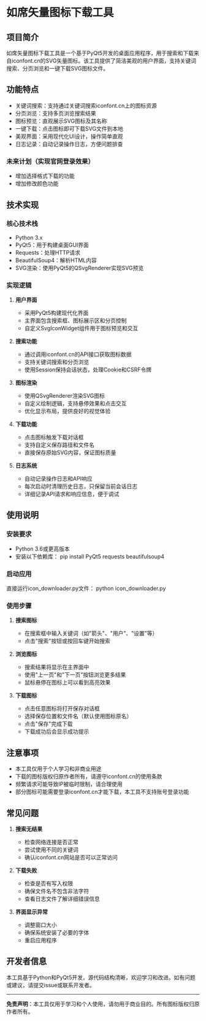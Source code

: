 # 如席矢量图标下载工具

## 项目简介

如席矢量图标下载工具是一个基于PyQt5开发的桌面应用程序，用于搜索和下载来自iconfont.cn的SVG矢量图标。该工具提供了简洁美观的用户界面，支持关键词搜索、分页浏览和一键下载SVG图标文件。

## 功能特点

- 关键词搜索：支持通过关键词搜索iconfont.cn上的图标资源
- 分页浏览：支持多页浏览搜索结果
- 图标预览：直观展示SVG图标及其名称
- 一键下载：点击图标即可下载SVG文件到本地
- 美观界面：采用现代化UI设计，操作简单直观
- 日志记录：自动记录操作日志，方便问题排查
### 未来计划（实现官网登录效果）
- 增加选择格式下载的功能
- 增加修改颜色功能

## 技术实现

### 核心技术栈

- Python 3.x
- PyQt5：用于构建桌面GUI界面
- Requests：处理HTTP请求
- BeautifulSoup4：解析HTML内容
- SVG渲染：使用PyQt5的QSvgRenderer实现SVG预览

### 实现逻辑

1. **用户界面**
   - 采用PyQt5构建现代化界面
   - 主界面包含搜索框、图标展示区和分页控制
   - 自定义SvgIconWidget组件用于图标预览和交互

2. **搜索功能**
   - 通过调用iconfont.cn的API接口获取图标数据
   - 支持关键词搜索和分页浏览
   - 使用Session保持会话状态，处理Cookie和CSRF令牌

3. **图标渲染**
   - 使用QSvgRenderer渲染SVG图标
   - 自定义绘制逻辑，支持悬停效果和点击交互
   - 优化显示布局，提供良好的视觉体验

4. **下载功能**
   - 点击图标触发下载对话框
   - 支持自定义保存路径和文件名
   - 直接保存原始SVG内容，保证图标质量

5. **日志系统**
   - 自动记录操作日志和API响应
   - 每次启动时清理历史日志，只保留当前会话日志
   - 详细记录API请求和响应信息，便于调试

## 使用说明

### 安装要求

- Python 3.6或更高版本
- 安装以下依赖库：
pip install PyQt5 requests beautifulsoup4

### 启动应用

直接运行icon_downloader.py文件：
python icon_downloader.py

### 使用步骤

1. **搜索图标**
   - 在搜索框中输入关键词（如"箭头"、"用户"、"设置"等）
   - 点击"搜索"按钮或按回车键开始搜索

2. **浏览图标**
   - 搜索结果将显示在主界面中
   - 使用"上一页"和"下一页"按钮浏览更多结果
   - 鼠标悬停在图标上可以看到高亮效果

3. **下载图标**
   - 点击任意图标将打开保存对话框
   - 选择保存位置和文件名（默认使用图标原名）
   - 点击"保存"完成下载
   - 下载成功后会显示成功提示

## 注意事项

- 本工具仅用于个人学习和非商业用途
- 下载的图标版权归原作者所有，请遵守iconfont.cn的使用条款
- 频繁请求可能导致IP被临时限制，请合理使用
- 部分图标可能需要登录iconfont.cn才能下载，本工具不支持账号登录功能

## 常见问题

1. **搜索无结果**
   - 检查网络连接是否正常
   - 尝试使用不同的关键词
   - 确认iconfont.cn网站是否可以正常访问

2. **下载失败**
   - 检查是否有写入权限
   - 确保文件名不包含非法字符
   - 查看日志文件了解详细错误信息

3. **界面显示异常**
   - 调整窗口大小
   - 确保系统安装了必要的字体
   - 重启应用程序

## 开发者信息

本工具基于Python和PyQt5开发，源代码结构清晰，欢迎学习和改进。如有问题或建议，请提交issue或联系开发者。

---

**免责声明**：本工具仅用于学习和个人使用，请勿用于商业目的。所有图标版权归原作者所有。
